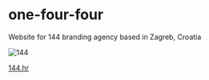 # one-four-four
Website for 144 branding agency based in Zagreb, Croatia

![144](https://github.com/snsa-kscc/one-four-four/assets/51080349/b5417be7-a173-459a-9427-471ad47e6310)

[144.hr](https://144.hr)
